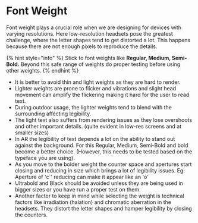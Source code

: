 # Font Weight

Font weight plays a crucial role when we are designing for devices with varying resolutions. Here low-resolution headsets pose the greatest challenge, where the letter shapes tend to get distorted a lot. This happens because there are not enough pixels to reproduce the details.

{% hint style="info" %}
Stick to font weights like **Regular, Medium, Semi-Bold.** Beyond this safe range of weights do proper testing before using other weights.
{% endhint %}

* It is better to avoid thin and light weights as they are hard to render.&#x20;
* Lighter weights are prone to flicker and vibrations and slight head movement can amplify the flickering making it hard for the user to read text.
* During outdoor usage, the lighter weights tend to blend with the surrounding affecting legibility.
* The light text also suffers from rendering issues as they lose overshoots and other important details. (quite evident in low-res screens and at smaller sizes)
* In AR the legibility of text depends a lot on the ability to stand out against the background. For this Regular, Medium, Semi-Bold and bold become a better choice. (However, this needs to be tested based on the typeface you are using).
* As you move to the bolder weight the counter space and apertures start closing and reducing in size which brings a lot of legibility issues. Eg: Aperture of 'c\`' reducing can make it appear like an 'o'&#x20;
* Ultrabold and Black should be avoided unless they are being used in bigger sizes or you have run a proper test on them.
* Another factor to keep in mind while selecting the weight is technical factors like irradiation (halation) and chromatic aberration in the headsets. They distort the letter shapes and hamper legibility by closing the counters.


